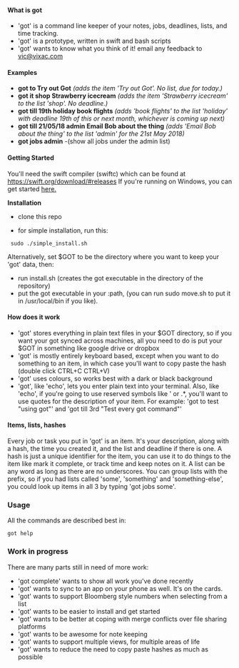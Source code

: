 #### What is got
- 'got' is a command line keeper of your notes, jobs, deadlines, lists, and time tracking.
- 'got' is a prototype, written in swift and bash scripts
- 'got' wants to know what you think of it! email any feedback to vic@vixac.com


#### Examples

- **got to Try out Got**       _(adds the item 'Try out Got'. No list, due for today.)_
- **got it shop Strawberry icecream**      _(adds the item 'Strawberry icecream' to the list 'shop'. No deadline.)_
- **got till 19th holiday book flights**      _(adds 'book flights' to the list 'holiday' with deadline 19th of this or next month, whichever is coming up next)_
- **got till 21/05/18 admin Email Bob about the thing**        _(adds 'Email Bob about the thing' to the list 'admin' for the 21st May 2018)_
- **got jobs admin**      -(show all jobs under the admin list)


#### Getting Started

You'll need the swift compiler (swiftc) which can be found at https://swift.org/download/#releases
If you're running on Windows, you can get started [here.](https://www.youtube.com/watch?v=dQw4w9WgXcQ)

**Installation**
- clone this repo


- for simple installation, run this:
```
 sudo ./simple_install.sh
```
Alternatively, set $GOT to be the directory where you want to keep your 'got' data, then:
- run install.sh  (creates the got executable in the directory of the repository)
- put the got executable in your :path, (you can  run sudo move.sh to put it in /usr/local/bin if you like).

#### How does it work
- 'got' stores everything in plain text files in your $GOT directory, so if you want your got synced across machines, all you need to do is put your $GOT in something like google drive or dropbox
- 'got' is mostly entirely keyboard based, except when you want to do something to an item, in which case you'll want to copy paste the hash (double click CTRL+C CTRL+V)
- 'got' uses colours, so works best with a dark or black background
- 'got', like 'echo', lets you enter plain text into your terminal. Also, like 'echo', if you're going to use reserved symbols like ' or .*, you'll want to use quotes for the description of your item. For example: 'got to test "using got"' and 'got till 3rd "Test every got command"'

#### Items, lists, hashes
Every job or task you put in 'got' is an item. It's your description, along with a hash, the time you created it, and the list and deadline if there is one.
A hash is just a unique identifier for the item, you can use it to do things to the item like mark it complete, or track time and keep notes on it.
A list can be any word as long as there are no underscores. You can group lists with the prefix, so if you had lists called 'some', 'something' and 'something-else', you could look up items in all 3 by typing 'got jobs some'.

### Usage
All the commands are described best in:
```
got help
```

### Work in progress
There are many parts still in need of more work:
- 'got complete' wants to show all work you've done recently
- 'got' wants to sync to an app on your phone as well. It's on the cards.
- 'got' wants to support Bloomberg style number<GO>s when selecting from a list
- 'got' wants to be easier to install and get started
- 'got' wants to be better at coping with merge conflicts over file sharing platforms
- 'got' wants to be awesome for note keeping
- 'got' wants to support multiple views, for multiple areas of life
- 'got' wants to reduce the need to copy paste hashes as much as possible
